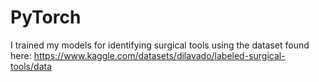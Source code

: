 # PyTorch
I trained my models for identifying surgical tools using the dataset found here: https://www.kaggle.com/datasets/dilavado/labeled-surgical-tools/data

